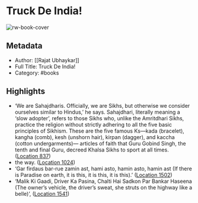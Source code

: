 # Truck De India!

![rw-book-cover](https://images-na.ssl-images-amazon.com/images/I/51SF67itO8L._SL200_.jpg)

## Metadata
- Author: [[Rajat Ubhaykar]]
- Full Title: Truck De India!
- Category: #books

## Highlights
- ‘We are Sahajdharis. Officially, we are Sikhs, but otherwise we consider ourselves similar to Hindus,’ he says. Sahajdhari, literally meaning a ‘slow adopter’, refers to those Sikhs who, unlike the Amritdhari Sikhs, practice the religion without strictly adhering to all the five basic principles of Sikhism. These are the five famous Ks—kada (bracelet), kangha (comb), kesh (unshorn hair), kirpan (dagger), and kaccha (cotton undergarments)— articles of faith that Guru Gobind Singh, the tenth and final Guru, decreed Khalsa Sikhs to sport at all times. ([Location 837](https://readwise.io/to_kindle?action=open&asin=B07Y8R2YXY&location=837))
- the way. ([Location 1024](https://readwise.io/to_kindle?action=open&asin=B07Y8R2YXY&location=1024))
- ‘Gar firdaus bar-rue zamin ast, hami asto, hamin asto, hamin ast (If there is Paradise on earth, it is this, it is this, it is this).’ ([Location 1502](https://readwise.io/to_kindle?action=open&asin=B07Y8R2YXY&location=1502))
- ‘Malik Ki Gaadi, Driver Ka Pasina, Chalti Hai Sadkon Par Bankar Haseena (The owner’s vehicle, the driver’s sweat, she struts on the highway like a belle)’, ([Location 1541](https://readwise.io/to_kindle?action=open&asin=B07Y8R2YXY&location=1541))
